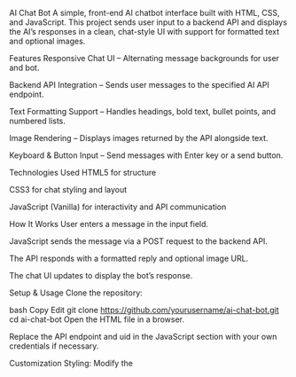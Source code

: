 AI Chat Bot
A simple, front-end AI chatbot interface built with HTML, CSS, and JavaScript. This project sends user input to a backend API and displays the AI’s responses in a clean, chat-style UI with support for formatted text and optional images.

Features
Responsive Chat UI – Alternating message backgrounds for user and bot.

Backend API Integration – Sends user messages to the specified AI API endpoint.

Text Formatting Support – Handles headings, bold text, bullet points, and numbered lists.

Image Rendering – Displays images returned by the API alongside text.

Keyboard & Button Input – Send messages with Enter key or a send button.

Technologies Used
HTML5 for structure

CSS3 for chat styling and layout

JavaScript (Vanilla) for interactivity and API communication

How It Works
User enters a message in the input field.

JavaScript sends the message via a POST request to the backend API.

The API responds with a formatted reply and optional image URL.

The chat UI updates to display the bot’s response.

Setup & Usage
Clone the repository:

bash
Copy
Edit
git clone https://github.com/yourusername/ai-chat-bot.git
cd ai-chat-bot
Open the HTML file in a browser.

Replace the API endpoint and uid in the JavaScript section with your own credentials if necessary.

Customization
Styling: Modify the <style> section to change colors, fonts, and layout.

API Endpoint: Update the fetch() URL and headers to connect to your preferred AI backend.

License
This project is licensed under the MIT License – feel free to use and modify it for your own purposes.
